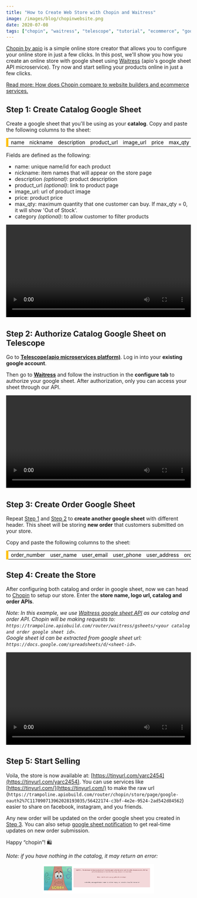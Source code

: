 ```yaml
---
title: "How to Create Web Store with Chopin and Waitress"
image: /images/blog/chopinwebsite.png
date: 2020-07-08
tags: ["chopin", "waitress", "telescope", "tutorial", "ecommerce", "google-sheet", "google", "website"]
---
```


[Chopin by apio](https://telescope.apiobuild.com/app/chopin) is a simple online store creator that allows you to configure your online store in just a few clicks. In this post, we'll show you how you create an online store with google sheet using [Waitress](https://telescope.apiobuild.com/app/waitress) (apio's google sheet API microservice). Try now and start selling your products online in just a few clicks.

[Read more: How does Chopin compare to website builders and ecommerce services.](https://apiobuild.com/blog/create-an-online-store-for-free/)

## Step 1: Create Catalog Google Sheet

Create a google sheet that you'll be using as your **catalog**. Copy and paste the following columns to the sheet:

<div class="row py-2">
  <div class="table-box table-warning table-responsive px-2 py-2">
    <table class="center">
      <tbody>
        <tr>
          <td class="wide">name</td>
          <td class="wide">nickname</td>
          <td class="wide">description</td>
          <td class="wide">product_url</td>
          <td class="wide">image_url</td>
          <td class="wide">price</td>
          <td class="wide">max_qty</td>
          <td class="wide">category</td>
        </tr>
      </tbody>
    </table>
  </div>
</div>

Fields are defined as the following:

- name: unique name/id for each product
- nickname: item names that will appear on the store page
- description *(optional)*: product description
- product_url *(optional)*: link to product page
- image_url: url of product image
- price: product price
- max_qty: maximum quantity that one customer can buy. If max_qty = 0, it will show 'Out of Stock'.
- category *(optional)*: to allow customer to filter products

<video width="100%" loop="true" autoplay="true" controls style="align: center">
<source src="/video/copy-paste-catalog-google-sheet.mp4" type="video/mp4" />
</video>

## Step 2: Authorize Catalog Google Sheet on Telescope

Go to **[Telescope(apio microservices platform)](https://telescope.apiobuild.com/)**. Log in into your **existing google account**.

Then go to **[Waitress](https://telescope.apiobuild.com/app/waitress)** and follow the instruction in the **configure tab** to authorize your google sheet. After authorization, only you can access your sheet through our API.

<video width="100%" loop="true" autoplay="true" controls style="align: center">
<source src="/video/authorize-catalog-google-sheet.mp4" type="video/mp4" />
</video>

## Step 3: Create Order Google Sheet

Repeat [Step 1](#step-1-create-catalog-google-sheet) and [Step 2](#step-2-authorize-catalog-google-sheet-on-telescope) to **create another google sheet** with different header. This sheet will be storing **new order** that customers submitted on your store.

Copy and paste the following columns to the sheet:

<div class="row py-2">
  <div class="table-box table-warning table-responsive px-2 py-2">
    <table class="center">
      <tbody>
        <tr>
          <td class="wide">order_number</td>
          <td class="wide">user_name</td>
          <td class="wide">user_email</td>
          <td class="wide">user_phone</td>
          <td class="wide">user_address</td>
          <td class="wide">order_created</td>
          <td class="wide">order_subtotal</td>
          <td class="wide">order_shipping_option</td>
          <td class="wide">order_shipping</td>
          <td class="wide">order_tax_rate</td>
          <td class="wide">order_tax</td>
          <td class="wide">order_total</td>
          <td class="wide">product_name</td>
          <td class="wide">product_qty</td>
          <td class="wide">product_price</td>
          <td class="wide">status_open</td>
          <td class="wide">status_paid</td>
          <td class="wide">status_shipped</td>
        </tr>
      </tbody>
    </table>
  </div>
</div>

## Step 4: Create the Store

After configuring both catalog and order in google sheet, now we can head to [Chopin](https://telescope.apiobuild.com/app/chopin) to setup our store. Enter the **store name, logo url, catalog and order APIs**.

*Note: In this example, we use [Waitress google sheet API](https://telescope.apiobuild.com/app/waitress) as our catalog and order API. Chopin will be making requests to: `https://trampoline.apiobuild.com/router/waitress/gsheets/<your catalog and order google sheet id>`.  
Google sheet id can be extracted from google sheet url: `https://docs.google.com/spreadsheets/d/<sheet-id>`.*

<video width="100%" loop="true" autoplay="true" controls style="align: center">
<source src="/video/chopin-create-store.mp4" type="video/mp4" />
</video>

## Step 5: Start Selling

Voila, the store is now available at: [https://tinyurl.com/yarc2454](https://tinyurl.com/yarc2454). You can use services like [https://tinyurl.com/](https://tinyurl.com/) to make the raw url (`https://trampoline.apiobuild.com/router/chopin/store/page/google-oauth2%7C117090713962028193035/56422174-c3bf-4e2e-9524-2ad542d84562`) easier to share on facebook, instagram, and you friends.

Any new order will be updated on the order google sheet you created in [Step 3](#step-3-create-order-google-sheet). You can also setup [google sheet notification](https://support.google.com/docs/answer/91588?co=GENIE.Platform%3DDesktop&hl=en) to get real-time updates on new order submission.

Happy “chopin”! 🛍️

*Note: if you have nothing in the catalog, it may return an error:*

<img src="/images/blog/chopin-error.png" class="post-img">


<style>
.center {
  margin-left:auto;
  margin-right:auto;
}
.wide {
  width: 5%;
}
.table-box{
  color: black;
  border-left: 6px solid #ffc107;
}
.post-img {
    display: block;
    margin-left: auto;
    margin-right: auto;
    max-width: 60%;
}
</style>
